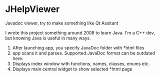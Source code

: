 # JHelpViewer
Javadoc viewer, try to make something like Qt Assitant

I wrote this project something around 2008 to learn Java. I'm a C++ dev, but knowing Java is useful in many ways.
1) After launching app, you specify JavaDoc folder with *html files
2) app scans it and parses. Supported JavaDoc format can be outdated here.
3) Displays index window with functions, names, classes, enums etc.
4) Displays main central widget to show selected *html page
